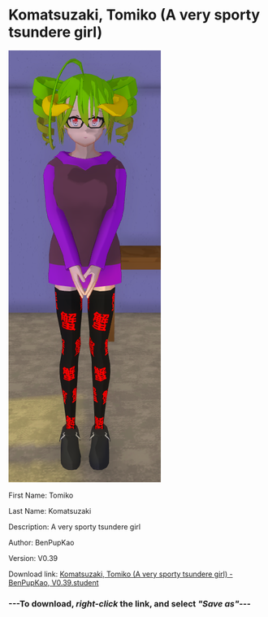 # Komatsuzaki, Tomiko (A very sporty tsundere girl)

<img src = "https://raw.githubusercontent.com/Arbiter1223/Daigaku-Gurashi-Custom-Students/master/Students/Files/Komatsuzaki%2C%20Tomiko%20(A%20very%20sporty%20tsundere%20girl).png">

First Name: Tomiko

Last Name: Komatsuzaki

Description: A very sporty tsundere girl

Author: BenPupKao

Version: V0.39

Download link: <a href="https://raw.githubusercontent.com/Arbiter1223/Daigaku-Gurashi-Custom-Students/master/Students/Files/Komatsuzaki%2C%20Tomiko%20(A%20very%20sporty%20tsundere%20girl)%20-%20BenPupKao%2C%20V0.39.student">Komatsuzaki, Tomiko (A very sporty tsundere girl) - BenPupKao, V0.39.student</a>

### ---**To download, _right-click_ the link, and select _"Save as"_**---
